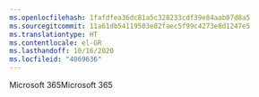 ```yaml
---
ms.openlocfilehash: 1fafdfea36dc81a5c328233cdf39e84aab07d8a5
ms.sourcegitcommit: 11a61db54119503e82faec5f99c4273e8d1247e5
ms.translationtype: HT
ms.contentlocale: el-GR
ms.lasthandoff: 10/16/2020
ms.locfileid: "4069636"
---
```

<span data-ttu-id="f7497-101">Microsoft 365</span><span class="sxs-lookup"><span data-stu-id="f7497-101">Microsoft 365</span></span>